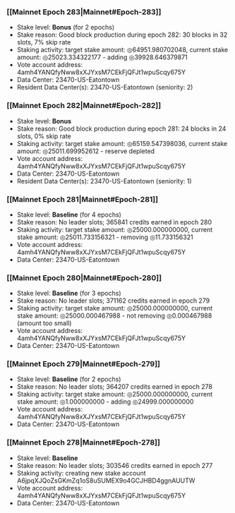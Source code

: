 ### [[Mainnet Epoch 283|Mainnet#Epoch-283]]
* Stake level: **Bonus** (for 2 epochs)
* Stake reason: Good block production during epoch 282: 30 blocks in 32 slots, 7% skip rate
* Staking activity: target stake amount: ◎64951.980702048, current stake amount: ◎25023.334322177 - adding ◎39928.646379871
* Vote account address: 4amh4YANQfyNww8xXJYxsM7CEkFjQFJt1wpuScqy675Y
* Data Center: 23470-US-Eatontown
* Resident Data Center(s): 23470-US-Eatontown (seniority: 2)
### [[Mainnet Epoch 282|Mainnet#Epoch-282]]
* Stake level: **Bonus**
* Stake reason: Good block production during epoch 281: 24 blocks in 24 slots, 0% skip rate
* Staking activity: target stake amount: ◎65159.547398036, current stake amount: ◎25011.699952612 - reserve depleted
* Vote account address: 4amh4YANQfyNww8xXJYxsM7CEkFjQFJt1wpuScqy675Y
* Data Center: 23470-US-Eatontown
* Resident Data Center(s): 23470-US-Eatontown (seniority: 1)
### [[Mainnet Epoch 281|Mainnet#Epoch-281]]
* Stake level: **Baseline** (for 4 epochs)
* Stake reason: No leader slots; 365841 credits earned in epoch 280
* Staking activity: target stake amount: ◎25000.000000000, current stake amount: ◎25011.733156321 - removing ◎11.733156321
* Vote account address: 4amh4YANQfyNww8xXJYxsM7CEkFjQFJt1wpuScqy675Y
* Data Center: 23470-US-Eatontown
### [[Mainnet Epoch 280|Mainnet#Epoch-280]]
* Stake level: **Baseline** (for 3 epochs)
* Stake reason: No leader slots; 371162 credits earned in epoch 279
* Staking activity: target stake amount: ◎25000.000000000, current stake amount: ◎25000.000467988 - not removing ◎0.000467988 (amount too small)
* Vote account address: 4amh4YANQfyNww8xXJYxsM7CEkFjQFJt1wpuScqy675Y
* Data Center: 23470-US-Eatontown
### [[Mainnet Epoch 279|Mainnet#Epoch-279]]
* Stake level: **Baseline** (for 2 epochs)
* Stake reason: No leader slots; 364207 credits earned in epoch 278
* Staking activity: target stake amount: ◎25000.000000000, current stake amount: ◎1.000000000 - adding ◎24999.000000000
* Vote account address: 4amh4YANQfyNww8xXJYxsM7CEkFjQFJt1wpuScqy675Y
* Data Center: 23470-US-Eatontown
### [[Mainnet Epoch 278|Mainnet#Epoch-278]]
* Stake level: **Baseline**
* Stake reason: No leader slots; 303546 credits earned in epoch 277
* Staking activity: creating new stake account A6jpqXJQoZsGKmZq1oS8uSUMEX9o4GCJHBD4ggnAUUTW
* Vote account address: 4amh4YANQfyNww8xXJYxsM7CEkFjQFJt1wpuScqy675Y
* Data Center: 23470-US-Eatontown
